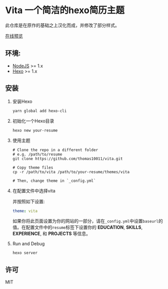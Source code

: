 # Vita 一个简洁的hexo简历主题
此仓库是在原作的基础之上汉化而成，并修改了部分样式。

[在线预览](http://resume.tanhuiri.cn)

## 环境:
 * [NodeJS](https://nodejs.org/) >= 1.x
 * [Hexo](https://hexo.io/) >= 1.x

## 安装

1. 安装Hexo

    ```shell
    yarn global add hexo-cli
    ```

2. 初始化一个Hexo目录

    ```shell
    hexo new your-resume
    ```

3. 使用主题

    ```
    # Clone the repo in a different folder
    # e.g. /path/to/resume
    git clone https://github.com/thomas10011/vita.git

    # Copy theme files
    cp -r /path/to/vita /path/to/your-resume/themes/vita

    # Then, change theme in `_config.yml`
    ```

4. 在配置文件中选择vita

    并按照如下设置:

    ```yaml
    theme: vita
    ```

    如果你将此页面设置为你的网站的一部分，请在`_config.yml`中设置`baseurl`的值。在配置文件中的`resume`标签下设置你的 __EDUCATION__, __SKILLS__, __EXPERIENCE__, 和 __PROJECTS__ 等信息。

5. Run and Debug

    ```shell
    hexo server
    ```


## 许可

MIT